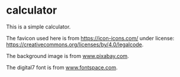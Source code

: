 # calculator

This is a simple calculator.

The favicon used here is from https://icon-icons.com/ under license: https://creativecommons.org/licenses/by/4.0/legalcode.

The background image is from www.pixabay.com.

The digital7 font is from www.fontspace.com.